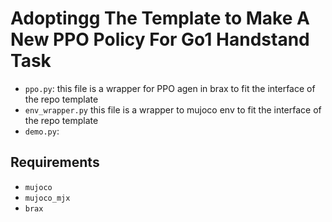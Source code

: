 # Adoptingg The Template to Make A New PPO Policy For Go1 Handstand Task

- `ppo.py`: this file is a wrapper for PPO agen in brax to fit the interface of the repo template
- `env_wrapper.py` this file is a wrapper to mujoco env to fit the interface of the repo template
- `demo.py`: 

## Requirements
- `mujoco`
- `mujoco_mjx`
- `brax`